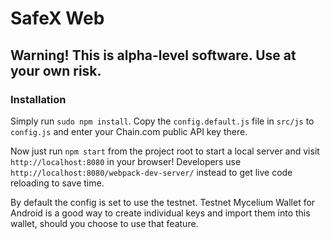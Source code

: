# SafeX Web

## Warning! This is alpha-level software. Use at your own risk.

### Installation

Simply run `sudo npm install`. Copy the `config.default.js` file in `src/js` to `config.js` and enter your Chain.com public API key there.

Now just run `npm start` from the project root to start a local server and visit `http://localhost:8080` in your browser! Developers use `http://localhost:8080/webpack-dev-server/` instead to get live code reloading to save time.

By default the config is set to use the testnet. Testnet Mycelium Wallet for Android is a good way to create individual keys and import them into this wallet, should you choose to use that feature.